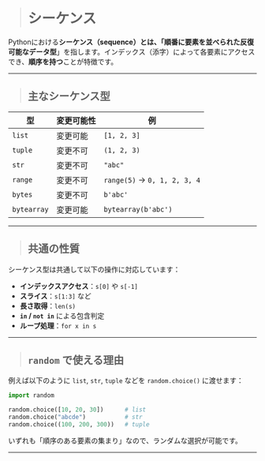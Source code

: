 > # シーケンス

Pythonにおける**シーケンス（sequence）**とは、「順番に要素を並べられた**反復可能なデータ型**」を指します。インデックス（添字）によって各要素にアクセスでき、**順序を持つ**ことが特徴です。

---

> ## 主なシーケンス型

| 型           | 変更可能性 | 例                            |
| ----------- | ----- | ---------------------------- |
| `list`      | 変更可能  | `[1, 2, 3]`                  |
| `tuple`     | 変更不可  | `(1, 2, 3)`                  |
| `str`       | 変更不可  | `"abc"`                      |
| `range`     | 変更不可  | `range(5)` → `0, 1, 2, 3, 4` |
| `bytes`     | 変更不可  | `b'abc'`                     |
| `bytearray` | 変更可能  | `bytearray(b'abc')`          |

---

> ## 共通の性質

シーケンス型は共通して以下の操作に対応しています：

* **インデックスアクセス**：`s[0]` や `s[-1]`
* **スライス**：`s[1:3]` など
* **長さ取得**：`len(s)`
* **`in` / `not in`** による包含判定
* **ループ処理**：`for x in s`

---

> ## `random` で使える理由

例えば以下のように `list`, `str`, `tuple` などを `random.choice()` に渡せます：

```python
import random

random.choice([10, 20, 30])      # list
random.choice("abcde")           # str
random.choice((100, 200, 300))   # tuple
```

いずれも「順序のある要素の集まり」なので、ランダムな選択が可能です。

---
